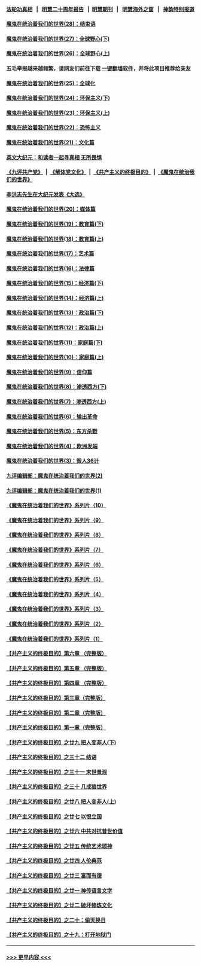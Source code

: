 #### [法轮功真相](https://github.com/gfw-breaker/truth/blob/master/README.md?t=0) &nbsp;&nbsp;|&nbsp;&nbsp; [明慧二十周年报告](https://github.com/gfw-breaker/mh-reports/blob/master/README.md?t=0) &nbsp;&nbsp;|&nbsp;&nbsp;[明慧期刊](https://github.com/gfw-breaker/mh-qikan) &nbsp;&nbsp;|&nbsp;&nbsp; [明慧海外之窗](https://github.com/gfw-breaker/mh-news/blob/master/README.md?t=0) &nbsp;&nbsp;|&nbsp;&nbsp; [神韵特别报道](https://github.com/gfw-breaker/mh-news/blob/master/shenyun.md?t=0)
#### [魔鬼在统治着我们的世界(28)：结束语](../pages/nsc422/n10936246.md?t=07071751) 
#### [魔鬼在统治着我们的世界(27)：全球野心(下)](../pages/nsc422/n10928319.md?t=07071751) 
#### [魔鬼在统治着我们的世界(26)：全球野心(上)](../pages/nsc422/n10900318.md?t=07071751) 
#### 五毛举报越来越频繁，请网友们前往下载 [一键翻墙软件](https://github.com/gfw-breaker/ssr-accounts)，并将此项目推荐给亲友
#### [魔鬼在统治着我们的世界(25)：全球化](../pages/nsc422/n10788205.md?t=07071751) 
#### [魔鬼在统治着我们的世界(24)：环保主义(下)](../pages/nsc422/n10695307.md?t=07071751) 
#### [魔鬼在统治着我们的世界(23)：环保主义(上)](../pages/nsc422/n10688613.md?t=07071751) 
#### [魔鬼在统治着我们的世界(22)：恐怖主义](../pages/nsc422/n10614727.md?t=07071751) 
#### [魔鬼在统治着我们的世界(21)：文化篇](../pages/nsc422/n10597706.md?t=07071751) 
#### [英文大纪元：和读者一起寻真相 无所畏惧](../pages/nsc422/n12542027.md?t=07071751) 
#### [《九评共产党》](https://github.com/begood0513/9ping.md/blob/master/README.md) &nbsp;|&nbsp; [《解体党文化》](../../../../jtdwh.md/blob/master/README.md)  &nbsp;|&nbsp; [《共产主义的终极目的》](../../../../gczydzjmd.md/blob/master/README.md) &nbsp;|&nbsp; [《魔鬼在统治我们的世界》](../../../../mgztzwmdsj.md/blob/master/README.md) 
#### [李洪志先生在大纪元发表《大选》](../pages/nsc422/n12534746.md?t=07071751) 
#### [魔鬼在统治着我们的世界(20)：媒体篇](../pages/nsc422/n10586579.md?t=07071751) 
#### [魔鬼在统治着我们的世界(19)：教育篇(下)](../pages/nsc422/n10564808.md?t=07071751) 
#### [魔鬼在统治着我们的世界(18)：教育篇(上)](../pages/nsc422/n10526970.md?t=07071751) 
#### [魔鬼在统治着我们的世界(17)：艺术篇](../pages/nsc422/n10499093.md?t=07071751) 
#### [魔鬼在统治着我们的世界(16)：法律篇](../pages/nsc422/n10485969.md?t=07071751) 
#### [魔鬼在统治着我们的世界(15)：经济篇(下)](../pages/nsc422/n10469975.md?t=07071751) 
#### [魔鬼在统治着我们的世界(14)：经济篇(上)](../pages/nsc422/n10457370.md?t=07071751) 
#### [魔鬼在统治着我们的世界(13)：政治篇(下)](../pages/nsc422/n10448270.md?t=07071751) 
#### [魔鬼在统治着我们的世界(12)：政治篇(上)](../pages/nsc422/n10444576.md?t=07071751) 
#### [魔鬼在统治着我们的世界(11)：家庭篇(下)](../pages/nsc422/n10440961.md?t=07071751) 
#### [魔鬼在统治着我们的世界(10)：家庭篇(上)](../pages/nsc422/n10435448.md?t=07071751) 
#### [魔鬼在统治着我们的世界(9)：信仰篇](../pages/nsc422/n10432159.md?t=07071751) 
#### [魔鬼在统治着我们的世界(8)：渗透西方(下)](../pages/nsc422/n10429603.md?t=07071751) 
#### [魔鬼在统治着我们的世界(7)：渗透西方(上)](../pages/nsc422/n10426013.md?t=07071751) 
#### [魔鬼在统治着我们的世界(6)：输出革命](../pages/nsc422/n10421536.md?t=07071751) 
#### [魔鬼在统治着我们的世界(5)：东方杀戮](../pages/nsc422/n10417707.md?t=07071751) 
#### [魔鬼在统治着我们的世界(4)：欧洲发端](../pages/nsc422/n10414890.md?t=07071751) 
#### [魔鬼在统治着我们的世界(3)：毁人36计](../pages/nsc422/n10411583.md?t=07071751) 
#### [九评编辑部：魔鬼在统治着我们的世界(2)](../pages/nsc422/n10410036.md?t=07071751) 
#### [九评编辑部：魔鬼在统治着我们的世界(1)](../pages/nsc422/n10406825.md?t=07071751) 
#### [《魔鬼在统治着我们的世界》系列片（10）](../pages/nsc422/n12292670.md?t=07071751) 
#### [《魔鬼在统治着我们的世界》系列片（9）](../pages/nsc422/n12290859.md?t=07071751) 
#### [《魔鬼在统治着我们的世界》系列片（8）](../pages/nsc422/n12287445.md?t=07071751) 
#### [《魔鬼在统治着我们的世界》系列片（7）](../pages/nsc422/n12283425.md?t=07071751) 
#### [《魔鬼在统治着我们的世界》系列片（6）](../pages/nsc422/n12282314.md?t=07071751) 
#### [《魔鬼在统治着我们的世界》系列片（5）](../pages/nsc422/n12281419.md?t=07071751) 
#### [《魔鬼在统治着我们的世界》系列片（4）](../pages/nsc422/n12274024.md?t=07071751) 
#### [《魔鬼在统治着我们的世界》系列片（3）](../pages/nsc422/n12271322.md?t=07071751) 
#### [《魔鬼在统治着我们的世界》系列片（2）](../pages/nsc422/n12269049.md?t=07071751) 
#### [《魔鬼在统治着我们的世界》系列片（1）](../pages/nsc422/n12267575.md?t=07071751) 
#### [【共产主义的终极目的】第六章 （完整版）](../pages/nsc422/n11428913.md?t=07071751) 
#### [【共产主义的终极目的】第五章 （完整版）](../pages/nsc422/n11428912.md?t=07071751) 
#### [【共产主义的终极目的】第四章 （完整版）](../pages/nsc422/n11428907.md?t=07071751) 
#### [【共产主义的终极目的】第三章（完整版）](../pages/nsc422/n11428848.md?t=07071751) 
#### [【共产主义的终极目的】第二章（完整版）](../pages/nsc422/n11428831.md?t=07071751) 
#### [【共产主义的终极目的】第一章（完整版）](../pages/nsc422/n11417651.md?t=07071751) 
#### [【共产主义的终极目的】之廿九 把人变非人(下)](../pages/nsc422/n11344140.md?t=07071751) 
#### [【共产主义的终极目的】之三十二 结语](../pages/nsc422/n11360535.md?t=07071751) 
#### [【共产主义的终极目的】之三十一 末世景观](../pages/nsc422/n11351129.md?t=07071751) 
#### [【共产主义的终极目的】之三十 几成狼世界](../pages/nsc422/n11348280.md?t=07071751) 
#### [【共产主义的终极目的】之廿八 把人变非人(上)](../pages/nsc422/n11340492.md?t=07071751) 
#### [【共产主义的终极目的】之廿七 以恨立国](../pages/nsc422/n11336944.md?t=07071751) 
#### [【共产主义的终极目的】之廿六 中共对抗普世价值](../pages/nsc422/n11324785.md?t=07071751) 
#### [【共产主义的终极目的】之廿五 传统艺术颂神](../pages/nsc422/n11296396.md?t=07071751) 
#### [【共产主义的终极目的】之廿四 人伦典范](../pages/nsc422/n11296397.md?t=07071751) 
#### [【共产主义的终极目的】之廿三 富而有德](../pages/nsc422/n11283598.md?t=07071751) 
#### [【共产主义的终极目的】之廿一 神传语言文字](../pages/nsc422/n11263265.md?t=07071751) 
#### [【共产主义的终极目的】之廿二 破坏修炼文化](../pages/nsc422/n11245728.md?t=07071751) 
#### [【共产主义的终极目的】之二十：偷天换日](../pages/nsc422/n11238846.md?t=07071751) 
#### [【共产主义的终极目的】之十九：打开地狱门](../pages/nsc422/n11206376.md?t=07071751) 

----
#### [ >>> 更早内容 <<< ](../indexes/nsc422-earlier.md)
